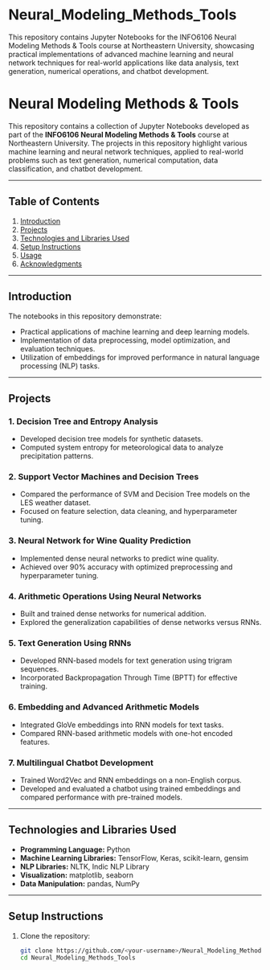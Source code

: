 # Neural_Modeling_Methods_Tools
This repository contains Jupyter Notebooks for the INFO6106 Neural Modeling Methods &amp; Tools course at Northeastern University, showcasing practical implementations of advanced machine learning and neural network techniques for real-world applications like data analysis, text generation, numerical operations, and chatbot development.


# Neural Modeling Methods & Tools

This repository contains a collection of Jupyter Notebooks developed as part of the **INFO6106 Neural Modeling Methods & Tools** course at Northeastern University. The projects in this repository highlight various machine learning and neural network techniques, applied to real-world problems such as text generation, numerical computation, data classification, and chatbot development.

---

## Table of Contents
1. [Introduction](#introduction)
2. [Projects](#projects)
3. [Technologies and Libraries Used](#technologies-and-libraries-used)
4. [Setup Instructions](#setup-instructions)
5. [Usage](#usage)
6. [Acknowledgments](#acknowledgments)

---

## Introduction
The notebooks in this repository demonstrate:
- Practical applications of machine learning and deep learning models.
- Implementation of data preprocessing, model optimization, and evaluation techniques.
- Utilization of embeddings for improved performance in natural language processing (NLP) tasks.

---

## Projects
### 1. Decision Tree and Entropy Analysis
- Developed decision tree models for synthetic datasets.
- Computed system entropy for meteorological data to analyze precipitation patterns.

### 2. Support Vector Machines and Decision Trees
- Compared the performance of SVM and Decision Tree models on the LES weather dataset.
- Focused on feature selection, data cleaning, and hyperparameter tuning.

### 3. Neural Network for Wine Quality Prediction
- Implemented dense neural networks to predict wine quality.
- Achieved over 90% accuracy with optimized preprocessing and hyperparameter tuning.

### 4. Arithmetic Operations Using Neural Networks
- Built and trained dense networks for numerical addition.
- Explored the generalization capabilities of dense networks versus RNNs.

### 5. Text Generation Using RNNs
- Developed RNN-based models for text generation using trigram sequences.
- Incorporated Backpropagation Through Time (BPTT) for effective training.

### 6. Embedding and Advanced Arithmetic Models
- Integrated GloVe embeddings into RNN models for text tasks.
- Compared RNN-based arithmetic models with one-hot encoded features.

### 7. Multilingual Chatbot Development
- Trained Word2Vec and RNN embeddings on a non-English corpus.
- Developed and evaluated a chatbot using trained embeddings and compared performance with pre-trained models.

---

## Technologies and Libraries Used
- **Programming Language:** Python
- **Machine Learning Libraries:** TensorFlow, Keras, scikit-learn, gensim
- **NLP Libraries:** NLTK, Indic NLP Library
- **Visualization:** matplotlib, seaborn
- **Data Manipulation:** pandas, NumPy

---

## Setup Instructions
1. Clone the repository:
   ```bash
   git clone https://github.com/<your-username>/Neural_Modeling_Methods_Tools.git
   cd Neural_Modeling_Methods_Tools
